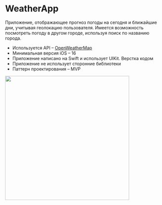 # WeatherApp

Приложение, отображающее прогноз погоды на сегодня и ближайшие дни, учитывая геолокацию пользователя. Имеется возможность посмотреть погоду в другом городе, используя поиск по названию города.

- Используется API – [OpenWeatherMap](https://openweathermap.org)
- Минимальная версия iOS – 16
- Приложение написано на Swift и использует UIKit. Верстка кодом
- Приложение не использует сторонние библиотеки
- Паттерн проектирования – MVP

<img src="https://raw.githubusercontent.com/skrivoborodova/WeatherApp/1e5503d3efbef18875ba6f6829cd863888210a70/img.jpg" width="400">
